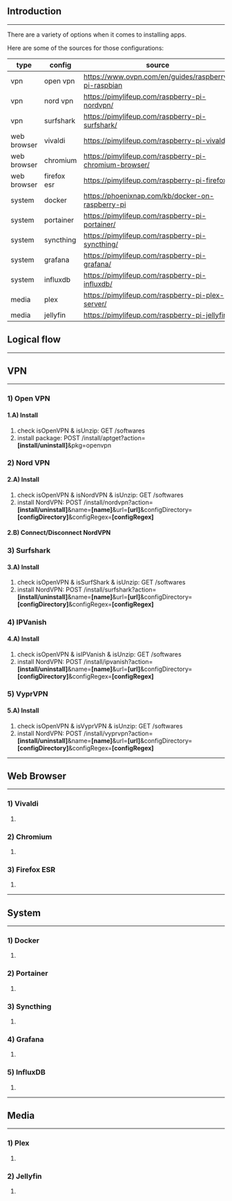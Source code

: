## Introduction
---
There are a variety of options when it comes to installing apps.

Here are some of the sources for those configurations:

| type | config | source |
|---|---|---|
| vpn | open vpn | https://www.ovpn.com/en/guides/raspberry-pi-raspbian |
| vpn | nord vpn | https://pimylifeup.com/raspberry-pi-nordvpn/ |
| vpn | surfshark | https://pimylifeup.com/raspberry-pi-surfshark/ |
| web browser | vivaldi | https://pimylifeup.com/raspberry-pi-vivaldi/ |
| web browser | chromium | https://pimylifeup.com/raspberry-pi-chromium-browser/ |
| web browser | firefox esr | https://pimylifeup.com/raspberry-pi-firefox/ |
| system | docker | https://phoenixnap.com/kb/docker-on-raspberry-pi |
| system | portainer | https://pimylifeup.com/raspberry-pi-portainer/ |
| system | syncthing | https://pimylifeup.com/raspberry-pi-syncthing/ |
| system | grafana | https://pimylifeup.com/raspberry-pi-grafana/ |
| system | influxdb | https://pimylifeup.com/raspberry-pi-influxdb/ |
| media | plex | https://pimylifeup.com/raspberry-pi-plex-server/ |
| media | jellyfin | https://pimylifeup.com/raspberry-pi-jellyfin/ |


## Logical flow
---
## VPN
---
### 1) Open VPN
#### 1.A) Install
1. check isOpenVPN & isUnzip: GET /softwares
2. install package: POST /install/aptget?action=**[install/uninstall]**&pkg=openvpn

### 2) Nord VPN
#### 2.A) Install
1. check isOpenVPN & isNordVPN & isUnzip: GET /softwares
2. install NordVPN: POST /install/nordvpn?action=**[install/uninstall]**&name=**[name]**&url=**[url]**&configDirectory=**[configDirectory]**&configRegex=**[configRegex]**
#### 2.B) Connect/Disconnect NordVPN

### 3) Surfshark
#### 3.A) Install
1. check isOpenVPN & isSurfShark & isUnzip: GET /softwares
2. install NordVPN: POST /install/surfshark?action=**[install/uninstall]**&name=**[name]**&url=**[url]**&configDirectory=**[configDirectory]**&configRegex=**[configRegex]**

### 4) IPVanish
#### 4.A) Install
1. check isOpenVPN & isIPVanish & isUnzip: GET /softwares
2. install NordVPN: POST /install/ipvanish?action=**[install/uninstall]**&name=**[name]**&url=**[url]**&configDirectory=**[configDirectory]**&configRegex=**[configRegex]**

### 5) VyprVPN
#### 5.A) Install
1. check isOpenVPN & isVyprVPN & isUnzip: GET /softwares
2. install NordVPN: POST /install/vyprvpn?action=**[install/uninstall]**&name=**[name]**&url=**[url]**&configDirectory=**[configDirectory]**&configRegex=**[configRegex]**

---
## Web Browser
---
### 1) Vivaldi
1. 

### 2) Chromium
1. 

### 3) Firefox ESR
1. 

---
## System
---
### 1) Docker
1. 

### 2) Portainer
1. 

### 3) Syncthing
1.

### 4) Grafana
1.

### 5) InfluxDB
1.

---
## Media
---
### 1) Plex
1. 

### 2) Jellyfin
1. 